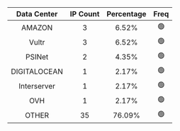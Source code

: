 | Data Center | IP Count | Percentage | Freq |
|:------------:|:--------:|:-----------:|:-----:|
| AMAZON | 3 | 6.52% | 🟢 |
| Vultr | 3 | 6.52% | 🟢 |
| PSINet | 2 | 4.35% | 🟢 |
| DIGITALOCEAN | 1 | 2.17% | 🟢 |
| Interserver | 1 | 2.17% | 🟢 |
| OVH | 1 | 2.17% | 🟢 |
| OTHER | 35 | 76.09% | 🟢 |